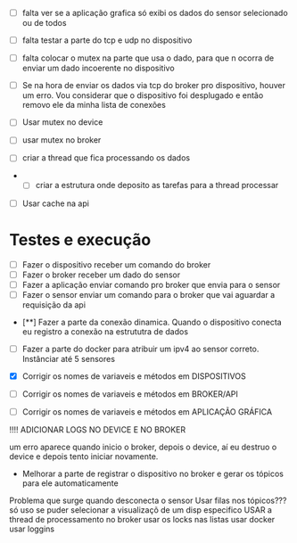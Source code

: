 - [ ] falta ver se a aplicação grafica só exibi os dados do sensor selecionado ou de todos

- [ ] falta testar a parte do tcp e udp no dispositivo

- [ ] falta colocar o mutex na parte que usa o dado, para que n ocorra de enviar um dado incoerente no dispositivo

 - [ ] Se na hora de enviar os dados via tcp do broker pro dispositivo, houver um erro. Vou considerar que o dispositivo foi desplugado e então removo ele da minha lista de conexões

- [ ] Usar mutex no device
- [ ] usar mutex no broker
- [ ] criar a thread que fica processando os dados
- - [ ] criar a estrutura onde  deposito as tarefas para a thread processar
- [ ] Usar cache na api
# Testes e execução
- [ ] Fazer o dispositivo receber um comando do broker
- [ ] Fazer o broker receber um dado do sensor
- [ ] Fazer a aplicação enviar comando pro broker que envia para o sensor
- [ ] Fazer o sensor enviar um comando para o broker que vai aguardar a requisição da api 

- [**] Fazer a parte da conexão dinamica. Quando o dispositivo conecta eu registro a conexão na estrututra de dados 

- [ ] Fazer a parte do docker para atribuir um ipv4 ao sensor correto. Instânciar até 5 sensores


- [x] Corrigir os nomes de variaveis e métodos em DISPOSITIVOS
- [ ] Corrigir os nomes de variaveis e métodos em BROKER/API
- [ ] Corrigir os nomes de variaveis e métodos em APLICAÇÃO GRÁFICA

!!!! ADICIONAR LOGS NO DEVICE E NO BROKER

um erro aparece quando inicio o broker, depois o device, aí eu destruo o device e depois tento iniciar novamente.






- Melhorar a parte de registrar o dispositivo no broker e gerar os tópicos para ele automaticamente




Problema que surge quando desconecta o sensor
Usar filas nos tópicos??? só uso se puder selecionar a visualizaçõ de um disp especifico
USAR a thread de processamento no broker
usar os locks nas listas
usar docker 
usar loggins